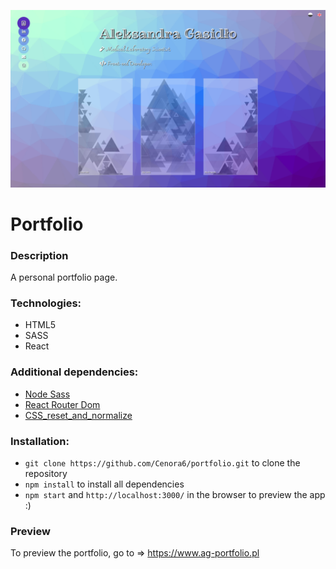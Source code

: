 ![](src/assets/preview/preview.png)

# Portfolio

### Description
A personal portfolio page.
 
### Technologies:
- HTML5
- SASS
- React

### Additional dependencies: 
- [Node Sass](https://www.npmjs.com/package/node-sass/)
- [React Router Dom](https://www.npmjs.com/package/react-router-dom/)
- [CSS_reset_and_normalize](https://www.npmjs.com/package/css-reset-and-normalize)

### Installation:

-  ```git clone https://github.com/Cenora6/portfolio.git``` to clone the repository
- ```npm install``` to install all dependencies
- ```npm start``` and ```http://localhost:3000/``` in the browser to preview the app :)

### Preview
To preview the portfolio, go to ⇒ https://www.ag-portfolio.pl
